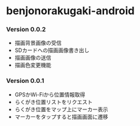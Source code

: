 # benjonorakugaki-android
### Version 0.0.2
- 描画背景画像の受信
- SDカードへの描画画像書き出し
- 描画画像の送信
- 描画色変更機能

### Version 0.0.1
- GPSかWi-Fiから位置情報取得
- らくがき位置リストをリクエスト
- らくがき位置をマップ上にマーカー表示
- マーカーをタップすると描画画面に遷移
